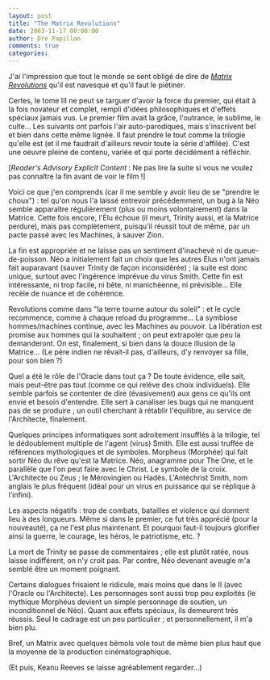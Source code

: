 ```yaml
---
layout: post
title: "The Matrix Revolutions"
date: 2003-11-17 00:00:00
author: Dre Papillon
comments: true
categories: 
---
```



J'ai l'impression que tout le monde se sent obligé de dire de *[Matrix Revolutions](http://whatisthematrix.warnerbros.com/)* qu'il est navesque et qu'il faut le piétiner.

Certes, le tome III ne peut se targuer d'avoir la force du premier, qui était à la fois novateur et complet, rempli d'idées philosophiques et d'effets spéciaux jamais vus.  Le premier film avait la grâce, l'outrance, le sublime, le culte...  Les suivants ont parfois l'air auto-parodiques, mais s'inscrivent bel et bien dans cette même lignée.  Il faut prendre le tout comme la trilogie qu'elle est (et il me faudrait d'ailleurs revoir toute la série d'affilée).  C'est une oeuvre pleine de contenu, variée et qui porte décidément à réfléchir.

[*Reader's Advisory Explicit Content* : Ne pas lire la suite si vous ne voulez pas connaître la fin avant de voir le film !]

Voici ce que j'en comprends (car il me semble y avoir lieu de se "prendre le choux") : tel qu'on nous l'a laissé entrevoir précédemment, un bug à la Néo semble apparaître régulièrement (plus ou moins volontairement) dans la Matrice.  Cette fois encore, l'Élu échoue (il meurt, Trinity aussi, et la Matrice perdure), mais pas complètement, puisqu'il réussit tout de même, par un pacte passé avec les Machines, à sauver Zion.

La fin est appropriée et ne laisse pas un sentiment d'inachevé ni de queue-de-poisson.  Néo a initialement fait un choix que les autres Élus n'ont jamais fait auparavant (sauver Trinity de façon inconsidérée) ; la suite est donc unique, surtout avec l'ingérence imprévue du virus Smith.  Cette fin est intéressante, ni trop facile, ni bête, ni manichéenne, ni prévisible...  Elle recèle de nuance et de cohérence.

Revolutions comme dans "la terre tourne autour du soleil" : et le cycle recommence, comme à chaque reload du programme...   La symbiose hommes/machines continue, avec les Machines au pouvoir.  La libération est promise aux hommes qui la souhaitent ; on peut extrapoler que peu la demanderont.  On est, finalement, si bien dans la douce illusion de la Matrice...  (Le père indien ne rêvait-il pas, d'ailleurs, d'y renvoyer sa fille, pour son bien ?)

Quel a été le rôle de l'Oracle dans tout ça ?  De toute évidence, elle sait, mais peut-être pas tout (comme ce qui relève des choix individuels).  Elle semble parfois se contenter de dire (évasivement) aux gens ce qu'ils ont envie et besoin d'entendre.  Elle sert à canaliser les bugs qui ne manquent pas de se produire ; un outil cherchant à rétablir l'équilibre, au service de l'Architecte, finalement.

Quelques principes informatiques sont adroitement insufflés à la trilogie, tel le dédoublement multiple de l'agent (virus) Smith.  Elle est aussi truffée de références mythologiques et de symboles.  Morpheus (Morphée) qui fait sortir Néo du rêve qu'est la Matrice.  Néo, anagramme pour The One, et le parallèle que l'on peut faire avec le Christ.  Le symbole de la croix.  L'Architecte ou Zeus ; le Mérovingien ou Hadès.  L'Antéchrist Smith, nom anglais le plus fréquent (idéal pour un virus en puissance qui se réplique à l'infini).

Les aspects négatifs : trop de combats, batailles et violence qui donnent lieu à des longueurs.  Même si dans le premier, ce fut très apprécié (pour la nouveauté), ça ne l'est plus maintenant.  Et pourquoi faut-il toujours glorifier ainsi la guerre, le courage, les héros, le patriotisme, etc. ?

La mort de Trinity se passe de commentaires ; elle est plutôt ratée, nous laisse indifférent, on n'y croit pas.  Par contre, Néo devenant aveugle m'a semblé être un moment poignant.

Certains dialogues frisaient le ridicule, mais moins que dans le II (avec l'Oracle ou l'Architecte).  Les personnages sont aussi trop peu exploités (le mythique Morphéus devient un simple personnage de soutien, un inconditionnel de Néo).  Quant aux effets spéciaux, ils demeurent très réussis.  Seul le cadrage est un peu particulier ; et personnellement, il m'a bien plu.

Bref, un Matrix avec quelques bémols vole tout de même bien plus haut que la moyenne de la production cinématographique.

(Et puis, Keanu Reeves se laisse agréablement regarder...)